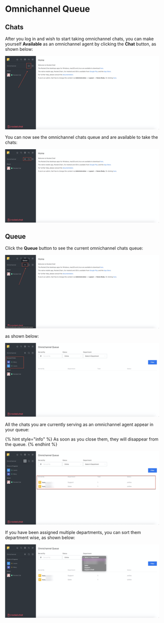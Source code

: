 # Omnichannel Queue

## Chats

After you log in and wish to start taking omnichannel chats, you can make yourself **Available** as an omnichannel agent by clicking the **Chat** button, as shown below:

![](<../../../.gitbook/assets/image (230).png>)

You can now see the omnichannel chats queue and are available to take the chats:

![](<../../../.gitbook/assets/image (223).png>)

## Queue

Click the **Queue** button to see the current omnichannel chats queue:

![](<../../../.gitbook/assets/image (224).png>)

as shown below:

![](<../../../.gitbook/assets/image (226).png>)

All the chats you are currently serving as an omnichannel agent appear in your queue:&#x20;

{% hint style="info" %}
As soon as you close them, they will disappear from the queue.
{% endhint %}

![](<../../../.gitbook/assets/image (228).png>)

If you have been assigned multiple departments, you can sort them department wise, as shown below:

![](<../../../.gitbook/assets/image (229).png>)
